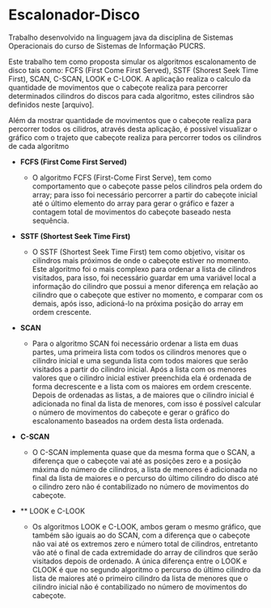 # Escalonador-Disco
Trabalho desenvolvido na linguagem java da disciplina de Sistemas Operacionais do curso de Sistemas de Informação PUCRS.

Este trabalho tem como proposta simular os algoritmos escalonamento de disco tais como: FCFS (First Come First Served), SSTF (Shorest Seek Time First), SCAN, C-SCAN, LOOK e C-LOOK.
A aplicação realiza o calculo da quantidade de movimentos que o cabeçote realiza para percorrer determinados cilindros do discos para cada algoritmo, estes cilindros são definidos neste [arquivo].

Além da mostrar quantidade de movimentos que o cabeçote realiza para percorrer todos os cilidros, através desta aplicação, é possivel visualizar o gráfico com o trajeto que cabeçote realiza para percorrer todos os cilindros de cada algoritmo

- **FCFS (First Come First Served)**
  - O algoritmo FCFS (First-Come First Serve), tem como comportamento que o cabeçote passe pelos cilindros pela ordem do array; para isso foi necessário percorrer a partir do cabeçote inicial até o
último elemento do array para gerar o gráfico e fazer a contagem total de movimentos do cabeçote baseado nesta sequência.

- **SSTF (Shortest Seek Time First)**
  - O SSTF (Shortest Seek Time First) tem como objetivo, visitar os cilindros mais próximos de onde o cabeçote estiver no momento. Este algoritmo foi o mais complexo para ordenar a lista de cilindros
visitados, para isso, foi necessário guardar em uma variável local a informação do cilindro que possui a menor diferença em relação ao cilindro que o cabeçote que estiver no momento, e
comparar com os demais, após isso, adicioná-lo na próxima posição do array em ordem crescente.

- **SCAN**
  - Para o algoritmo SCAN foi necessário ordenar a lista em duas partes, uma primeira lista com todos os cilindros menores que o cilindro inicial e uma segunda lista com todos maiores que serão
visitados a partir do cilindro inicial. Após a lista com os menores valores que o cilindro inicial estiver preenchida ela é ordenada de forma decrescente e a lista com os maiores em ordem
crescente. Depois de ordenadas as listas, a de maiores que o cilindro inicial é adicionada no final da lista de menores, com isso é possível calcular o número de movimentos do cabeçote e gerar o
gráfico do escalonamento baseados na ordem desta lista ordenada.

- **C-SCAN**
  - O C-SCAN implementa quase que da mesma forma que o SCAN, a diferença que o cabeçote vai até as posições zero e a posição máxima do número de cilindros, a lista de menores é adicionada no final da lista de maiores e o
percurso do último cilindro do disco até o cilindro zero não é contabilizado no número de movimentos do cabeçote.

- ** LOOK e C-LOOK
  - Os algoritmos LOOK e C-LOOK, ambos geram o mesmo gráfico, que também são iguais ao do SCAN, com a diferença que o cabeçote não vai até os extremos zero e número total de
cilindros, entretanto vão até o final de cada extremidade do array de cilindros que serão visitados depois de ordenado. A única diferença entre o LOOK e CLOOK é que no segundo algoritmo o
percurso do último cilindro da lista de maiores até o primeiro cilindro da lista de menores que o cilindro inicial não é contabilizado no número de movimentos do cabeçote.
